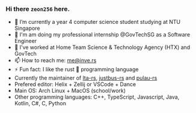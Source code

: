 ### Hi there `zeon256` here.

[]()
- 🔭 I’m currently a year 4 computer science student studying at NTU Singapore
- 🏫 I'm am doing my professional internship @GovTechSG as a Software Engineer
- 💼 I've worked at Home Team Science & Technology Agency (HTX) and GovTech
- 📫 How to reach me: me@inve.rs
- ⚡ Fun fact: I like the rust 🦀 programming language
- Currently the maintainer of [lta-rs](https://github.com/lta-rs/lta-rs), [justbus-rs](https://github.com/zeon256/justbus-rs) and [pulau-rs](https://github.com/zeon256/pulau-rs)
- Prefered editor: Helix + Zellij or VSCode + Dance
- Main OS: Arch Linux + MacOS (school/work)
- Other programming languages: C++, TypeScript, Javascript, Java, Kotlin, C#, C, Python

